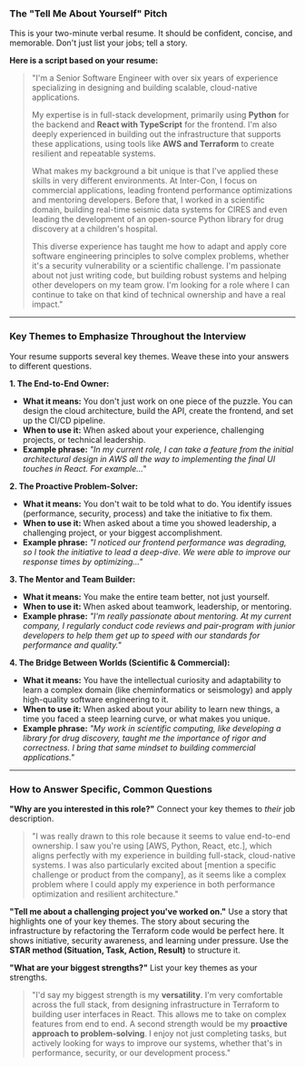 ### The "Tell Me About Yourself" Pitch

This is your two-minute verbal resume. It should be confident, concise, and memorable. Don't just list your jobs; tell a story.

**Here is a script based on your resume:**

> "I'm a Senior Software Engineer with over six years of experience specializing in designing and building scalable, cloud-native applications.
>
> My expertise is in full-stack development, primarily using **Python** for the backend and **React with TypeScript** for the frontend. I'm also deeply experienced in building out the infrastructure that supports these applications, using tools like **AWS and Terraform** to create resilient and repeatable systems.
>
> What makes my background a bit unique is that I've applied these skills in very different environments. At Inter-Con, I focus on commercial applications, leading frontend performance optimizations and mentoring developers. Before that, I worked in a scientific domain, building real-time seismic data systems for CIRES and even leading the development of an open-source Python library for drug discovery at a children's hospital.
>
> This diverse experience has taught me how to adapt and apply core software engineering principles to solve complex problems, whether it's a security vulnerability or a scientific challenge. I'm passionate about not just writing code, but building robust systems and helping other developers on my team grow. I'm looking for a role where I can continue to take on that kind of technical ownership and have a real impact."

---

### Key Themes to Emphasize Throughout the Interview

Your resume supports several key themes. Weave these into your answers to different questions.

**1. The End-to-End Owner:**
*   **What it means:** You don't just work on one piece of the puzzle. You can design the cloud architecture, build the API, create the frontend, and set up the CI/CD pipeline.
*   **When to use it:** When asked about your experience, challenging projects, or technical leadership.
*   **Example phrase:** *"In my current role, I can take a feature from the initial architectural design in AWS all the way to implementing the final UI touches in React. For example..."*

**2. The Proactive Problem-Solver:**
*   **What it means:** You don't wait to be told what to do. You identify issues (performance, security, process) and take the initiative to fix them.
*   **When to use it:** When asked about a time you showed leadership, a challenging project, or your biggest accomplishment.
*   **Example phrase:** *"I noticed our frontend performance was degrading, so I took the initiative to lead a deep-dive. We were able to improve our response times by optimizing..."*

**3. The Mentor and Team Builder:**
*   **What it means:** You make the entire team better, not just yourself.
*   **When to use it:** When asked about teamwork, leadership, or mentoring.
*   **Example phrase:** *"I'm really passionate about mentoring. At my current company, I regularly conduct code reviews and pair-program with junior developers to help them get up to speed with our standards for performance and quality."*

**4. The Bridge Between Worlds (Scientific & Commercial):**
*   **What it means:** You have the intellectual curiosity and adaptability to learn a complex domain (like cheminformatics or seismology) and apply high-quality software engineering to it.
*   **When to use it:** When asked about your ability to learn new things, a time you faced a steep learning curve, or what makes you unique.
*   **Example phrase:** *"My work in scientific computing, like developing a library for drug discovery, taught me the importance of rigor and correctness. I bring that same mindset to building commercial applications."*

---

### How to Answer Specific, Common Questions

**"Why are you interested in this role?"**
Connect your key themes to *their* job description.
> "I was really drawn to this role because it seems to value end-to-end ownership. I saw you're using [AWS, Python, React, etc.], which aligns perfectly with my experience in building full-stack, cloud-native systems. I was also particularly excited about [mention a specific challenge or product from the company], as it seems like a complex problem where I could apply my experience in both performance optimization and resilient architecture."

**"Tell me about a challenging project you've worked on."**
Use a story that highlights one of your key themes. The story about securing the infrastructure by refactoring the Terraform code would be perfect here. It shows initiative, security awareness, and learning under pressure. Use the **STAR method (Situation, Task, Action, Result)** to structure it.

**"What are your biggest strengths?"**
List your key themes as your strengths.
> "I'd say my biggest strength is my **versatility**. I'm very comfortable across the full stack, from designing infrastructure in Terraform to building user interfaces in React. This allows me to take on complex features from end to end. A second strength would be my **proactive approach to problem-solving**. I enjoy not just completing tasks, but actively looking for ways to improve our systems, whether that's in performance, security, or our development process."